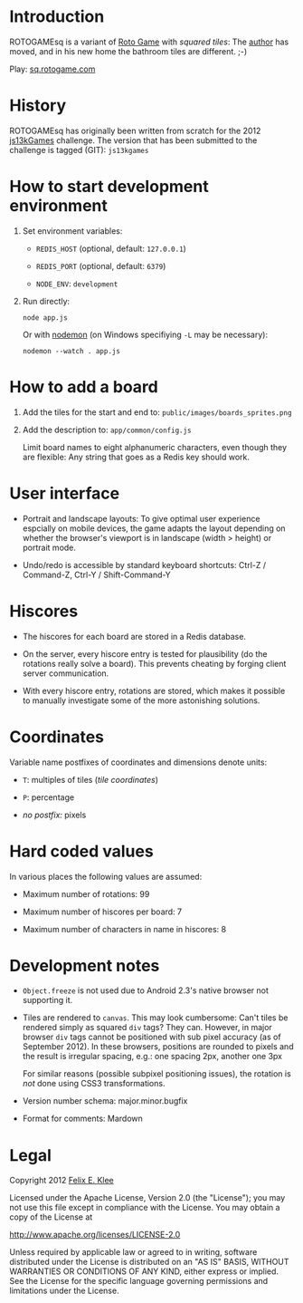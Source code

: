 Introduction
============

ROTOGAMEsq is a variant of [Roto Game][1] with *squared tiles*: The [author][4]
has moved, and in his new home the bathroom tiles are different. ;-)

Play: [sq.rotogame.com][2]


History
=======

ROTOGAMEsq has originally been written from scratch for the 2012
[js13kGames][3] challenge. The version that has been submitted to the challenge
is tagged (GIT): `js13kgames`


How to start development environment
====================================

 1. Set environment variables:
 
      * `REDIS_HOST` (optional, default: `127.0.0.1`)
      
      * `REDIS_PORT` (optional, default: `6379`)

      * `NODE_ENV`: `development`

 2. Run directly:
 
        node app.js

    Or with [nodemon][5] (on Windows specifiying `-L` may be necessary):

        nodemon --watch . app.js


How to add a board
==================

 1. Add the tiles for the start and end to: `public/images/boards_sprites.png`

 2. Add the description to: `app/common/config.js`

    Limit board names to eight alphanumeric characters, even though they are
    flexible: Any string that goes as a Redis key should work.


User interface
==============

  * Portrait and landscape layouts: To give optimal user experience espcially
    on mobile devices, the game adapts the layout depending on whether the
    browser's viewport is in landscape (width > height) or portrait mode.

  * Undo/redo is accessible by standard keyboard shortcuts: Ctrl-Z / Command-Z,
    Ctrl-Y / Shift-Command-Y


Hiscores
========

  * The hiscores for each board are stored in a Redis database.
  
  * On the server, every hiscore entry is tested for plausibility (do the
    rotations really solve a board). This prevents cheating by forging client
    server communication.

  * With every hiscore entry, rotations are stored, which makes it possible to
    manually investigate some of the more astonishing solutions.


Coordinates
===========

Variable name postfixes of coordinates and dimensions denote units:
  
  * `T`: multiples of tiles (*tile coordinates*)
      
  * `P`: percentage

  * *no postfix:* pixels


Hard coded values
=================

In various places the following values are assumed:

  * Maximum number of rotations: 99

  * Maximum number of hiscores per board: 7
      
  * Maximum number of characters in name in hiscores: 8


Development notes
=================

  * `Object.freeze` is not used due to Android 2.3's native browser not
    supporting it.
  
  * Tiles are rendered to `canvas`. This may look cumbersome: Can't tiles be
    rendered simply as squared `div` tags? They can. However, in major browser
    `div` tags cannot be positioned with sub pixel accuracy (as of September
    2012). In these browsers, positions are rounded to pixels and the result is
    irregular spacing, e.g.: one spacing 2px, another one 3px
    
    For similar reasons (possible subpixel positioning issues), the rotation is
    *not* done using CSS3 transformations.

  * Version number schema: major.minor.bugfix
  
  * Format for comments: Mardown


Legal
=====

Copyright 2012 [Felix E. Klee][4]

Licensed under the Apache License, Version 2.0 (the "License"); you may not use
this file except in compliance with the License. You may obtain a copy of the
License at

<http://www.apache.org/licenses/LICENSE-2.0>

Unless required by applicable law or agreed to in writing, software distributed
under the License is distributed on an "AS IS" BASIS, WITHOUT WARRANTIES OR
CONDITIONS OF ANY KIND, either express or implied. See the License for the
specific language governing permissions and limitations under the License.


[1]: http://code.google.com/p/rotogame
[2]: http://sq.rotogame.com
[3]: http://js13kgames.com
[4]: mailto:felix.klee@inka.de
[5]: https://github.com/remy/nodemon
